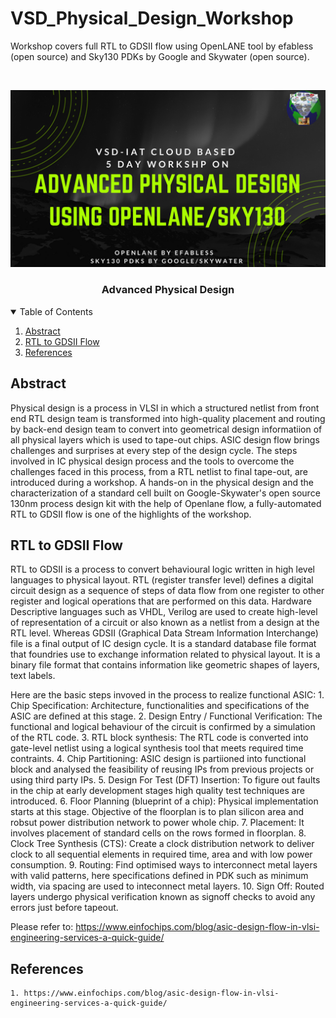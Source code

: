 # VSD_Physical_Design_Workshop
Workshop covers full RTL to GDSII flow using OpenLANE tool by efabless (open source) and Sky130 PDKs by Google and Skywater (open source).
<!-- PROJECT LOGO -->
<br />
<p align="center">

  ![](/snapshots_lab_session/Advanced-Physical-Design-using-OpenLANE_Sky130_1.JPG)

  <h3 align="center">Advanced Physical Design</h3>
</p>
<!-- TABLE OF CONTENTS -->
<details open="open">
  <summary>Table of Contents</summary>
  <ol>
    <li>
      <a href="#abstract">Abstract</a>
    </li>
    <li>
      <a href="#rtl-to-gdsii-introduction">RTL to GDSII Flow</a>
    </li>
	<li><a href="#references">References</a></li>
  </ol>
</details>

<!-- Abstract -->
## Abstract

Physical design is a process in VLSI in which a structured netlist from front end RTL design team is transformed into high-quality placement and routing by back-end design team to convert into geometrical design informatiion of all physical layers which is used to tape-out chips. ASIC design flow brings challenges and surprises at every step of the design cycle. The steps involved in IC physical design process and the tools to overcome the challenges faced in this process, from a RTL netlist to final tape-out, are introduced during a workshop. A hands-on in the physical design and the characterization of a standard cell built on Google-Skywater's open source 130nm process design kit with the help of Openlane flow, a fully-automated RTL to GDSII flow is one of the highlights of the workshop.

<!-- RTL to GDSII Flow -->
## RTL to GDSII Flow
RTL to GDSII is a process to convert behavioural logic written in high level languages to physical layout. RTL (register transfer level) defines a digital circuit design as a sequence of steps of data flow from one register to other register and logical operations that are performed on this data. Hardware Descriptive languages such as VHDL, Verilog are used to create high-level of representation of a circuit or also known as a netlist from a design at the RTL level. Whereas GDSII (Graphical Data Stream Information Interchange) file is a final output of IC design cycle. It is a standard database file format that foundries use to exchange information related to physical layout. It is a binary file format that contains information like geometric shapes of layers, text labels.

Here are the basic steps invoved in the process to realize functional ASIC:
	1. Chip Specification: Architecture, functionalities and specifications of the ASIC are defined at this stage.
	2. Design Entry / Functional Verification: The functional and logical behaviour of the circuit is confirmed by a simulation of the RTL code.
	3. RTL block synthesis: The RTL code is converted into gate-level netlist using a logical synthesis tool that meets required time contraints.
	4. Chip Partitioning: ASIC design is partiioned into functional block and analysed the feasibility of reusing IPs from previous projects or using third party IPs.
	5. Design For Test (DFT) Insertion: To figure out faults in the chip at early development stages high quality test techniques are introduced.
	6. Floor Planning (blueprint of a chip): Physical implementation starts at this stage. Objective of the floorplan is to plan silicon area and robsut power distribution network to power whole chip.
	7. Placement: It involves placement of standard cells on the rows formed in floorplan.
	8. Clock Tree Synthesis (CTS): Create a clock distribution network to deliver clock to all sequential elements in required time, area and with low power consumption.
	9. Routing: Find optimised ways to interconnect metal layers with valid patterns, here specifications defined in PDK such as minimum width, via spacing are used to inteconnect metal layers.
	10. Sign Off: Routed layers undergo physical verification known as signoff checks to avoid any errors just before tapeout.
	
Please refer to: https://www.einfochips.com/blog/asic-design-flow-in-vlsi-engineering-services-a-quick-guide/

<!-- References --> 
## References
	1. https://www.einfochips.com/blog/asic-design-flow-in-vlsi-engineering-services-a-quick-guide/
